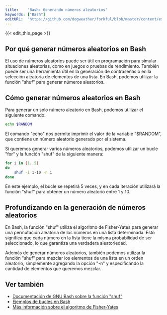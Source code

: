```yaml
---
title:    "Bash: Generando números aleatorios"
keywords: ["Bash"]
editURL:  "https://github.com/dogweather/forkful/blob/master/content/es/bash/generating-random-numbers.md"
---
```


{{< edit_this_page >}}

## Por qué generar números aleatorios en Bash

El uso de números aleatorios puede ser útil en programación para simular situaciones aleatorias, como en juegos o pruebas de rendimiento. También puede ser una herramienta útil en la generación de contraseñas o en la selección aleatoria de elementos de una lista. En Bash, podemos utilizar la función "shuf" para generar números aleatorios.

## Cómo generar números aleatorios en Bash

Para generar un solo número aleatorio en Bash, podemos utilizar el siguiente comando:

```Bash
echo $RANDOM
```

El comando "echo" nos permite imprimir el valor de la variable "$RANDOM", que contiene un número aleatorio generado por el sistema.

Si queremos generar varios números aleatorios, podemos utilizar un bucle "for" y la función "shuf" de la siguiente manera:

```Bash
for i in {1..5}
do
    shuf -i 1-10 -n 1
done
```

En este ejemplo, el bucle se repetirá 5 veces, y en cada iteración utilizará la función "shuf" para obtener un número aleatorio entre 1 y 10.

## Profundizando en la generación de números aleatorios

En Bash, la función "shuf" utiliza el algoritmo de Fisher-Yates para generar una permutación aleatoria de los números en una lista determinada. Esto significa que cada número en la lista tiene la misma probabilidad de ser seleccionado, lo que garantiza una verdadera aleatoriedad.

Además de generar números aleatorios, también podemos utilizar la función "shuf" para mezclar los elementos de una lista en un orden aleatorio, simplemente agregando la opción "-n" y especificando la cantidad de elementos que queremos mezclar.

## Ver también

- [Documentación de GNU Bash sobre la función "shuf"](https://www.gnu.org/software/bash/manual/html_node/The-shuf-Built_002din.html)
- [Ejemplos de bucles en Bash](https://www.linuxjournal.com/content/bash-loops)
- [Más información sobre el algoritmo de Fisher-Yates](https://www.geeksforgeeks.org/shuffle-a-given-array-using-fisher-yates-shuffle-algorithm/)